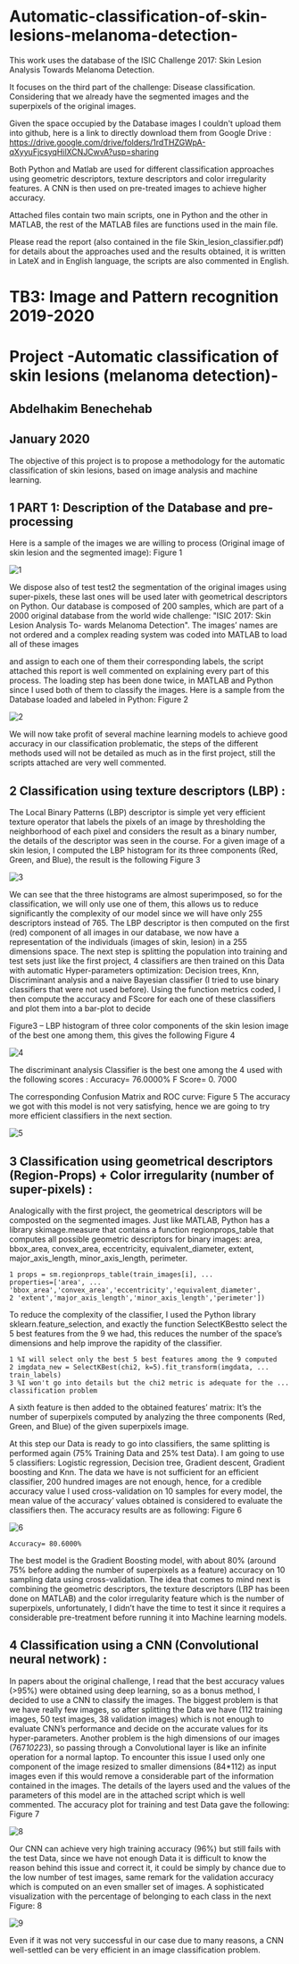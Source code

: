 # Automatic-classification-of-skin-lesions-melanoma-detection-

This work uses the database of the ISIC Challenge 2017: Skin Lesion Analysis Towards Melanoma Detection.

It focuses on the third part of the challenge: Disease classification. Considering that we already have the segmented images and the superpixels of the original images.

Given the space occupied by the Database images I couldn't upload them into github, here is a link to directly download them from Google Drive : https://drive.google.com/drive/folders/1rdTHZGWpA-qXyyuFjcsyqHilXCNJCwvA?usp=sharing

Both Python and Matlab are used for different classification approaches using geometric descriptors, texture descriptors and color irregularity features. A CNN is then used on pre-treated images to achieve higher accuracy.

Attached files contain two main scripts, one in Python and the other in MATLAB, the rest of the MATLAB files are functions used in the main file.

Please read the report (also contained in the file Skin_lesion_classifier.pdf) for details about the approaches used and the results obtained, it is written in LateX and in English language, the scripts are also commented in English.

# TB3: Image and Pattern recognition 2019-2020

# Project -Automatic classification of skin lesions (melanoma detection)-

## Abdelhakim Benechehab

## January 2020

The objective of this project is to propose a methodology for the automatic
classification of skin lesions, based on image analysis and machine learning.

## 1 PART 1: Description of the Database and pre-processing

Here is a sample of the images we are willing to process (Original image of
skin lesion and the segmented image): Figure 1

<img src="figures/1.jpg" 
  alt="1"/>

We dispose also of test test2 the segmentation of the original images using super-pixels,
these last ones will be used later with geometrical descriptors on Python.
Our database is composed of 200 samples, which are part of a 2000 original
database from the world wide challenge: "ISIC 2017: Skin Lesion Analysis To-
wards Melanoma Detection". The images’ names are not ordered and a complex
reading system was coded into MATLAB to load all of these images


and assign to each one of them their corresponding labels, the script attached
this report is well commented on explaining every part of this process.
The loading step has been done twice, in MATLAB and Python since I used
both of them to classify the images. Here is a sample from the Database loaded
and labeled in Python: Figure 2

<img src="figures/2.jpg" 
  alt="2"/>
  
We will now take profit of several machine learning models to achieve
good accuracy in our classification problematic, the steps of the different
methods used will not be detailed as much as in the first project, still the
scripts attached are very well commented.

## 2 Classification using texture descriptors (LBP) :

The Local Binary Patterns (LBP) descriptor is simple yet very efficient
texture operator that labels the pixels of an image by thresholding the neighborhood of each pixel and considers the result as a binary number, the details of the descriptor was seen in the course. For a given image of a skin lesion, I computed the LBP histogram for its three components (Red, Green, and Blue), the result is the following Figure 3

<img src="figures/3.jpg" 
  alt="3"/>

We can see that the three histograms are almost superimposed, so for the classification, we will only use one of them, this allows us to reduce significantly the complexity of our model since we will have only 255 descriptors instead of 765.
The LBP descriptor is then computed on the first (red) component of all
images in our database, we now have a representation of the individuals (images of skin, lesion) in a 255 dimensions space.
The next step is splitting the population into training and test sets just
like the first project, 4 classifiers are then trained on this Data with automatic Hyper-parameters optimization: Decision trees, Knn, Discriminant analysis and a naive Bayesian classifier (I tried to use binary classifiers that were not used before).
Using the function metrics coded, I then compute the accuracy and FScore for each one of these classifiers and plot them into a bar-plot to decide


Figure3 – LBP histogram of three color components of the skin lesion image of the best one among them, this gives the following Figure 4

<img src="figures/4.jpg" 
  alt="4"/>
  
The discriminant analysis Classifier is the best one among the 4 used with the following scores :
Accuracy= 76.0000%
F Score= 0. 7000

The corresponding Confusion Matrix and ROC curve: Figure 5
The accuracy we got with this model is not very satisfying, hence we are
going to try more efficient classifiers in the next section.


<img src="figures/5.jpg" 
  alt="5"/>

## 3 Classification using geometrical descriptors (Region-Props) + Color irregularity (number of super-pixels) :

Analogically with the first project, the geometrical descriptors will be composted on the segmented images. Just like MATLAB, Python has a library skimage.measure that contains a function regionprops_table that computes all possible geometric descriptors for binary images: area, bbox_area, convex_area, eccentricity, equivalent_diameter, extent, major_axis_length, minor_axis_length, perimeter.

```
1 props = sm.regionprops_table(train_images[i], ...
properties=['area', ...
'bbox_area','convex_area','eccentricity','equivalent_diameter',
2 'extent','major_axis_length','minor_axis_length','perimeter'])
```
To reduce the complexity of the classifier, I used the Python library sklearn.feature_selection, and exactly the function SelectKBestto select the 5 best features from the 9 we had, this reduces the number of the space’s dimensions and help improve the rapidity of the classifier.

```
1 %I will select only the best 5 best features among the 9 computed
2 imgdata_new = SelectKBest(chi2, k=5).fit_transform(imgdata, ...
train_labels)
3 %I won't go into details but the chi2 metric is adequate for the ...
classification problem
```
A sixth feature is then added to the obtained features’ matrix: It’s the number of superpixels computed by analyzing the three components (Red, Green, and Blue) of the given superpixels image.


At this step our Data is ready to go into classifiers, the same splitting is
performed again (75% Training Data and 25% test Data). I am going to use 5 classifiers: Logistic regression, Decision tree, Gradient descent, Gradient boosting and Knn.
The data we have is not sufficient for an efficient classifier, 200 hundred
images are not enough, hence, for a credible accuracy value I used cross-validation on 10 samples for every model, the mean value of the accuracy’ values obtained is considered to evaluate the classifiers then.
The accuracy results are as following: Figure 6

<img src="figures/6.jpg" 
  alt="6"/>
  
```
Accuracy= 80.6000%
```
The best model is the Gradient Boosting model, with about 80% (around
75% before adding the number of superpixels as a feature) accuracy on 10 sampling data using cross-validation. The idea that comes to mind next is combining the geometric descriptors, the texture descriptors (LBP has been done on MATLAB) and the color irregularity feature which is the number of superpixels, unfortunately, I didn’t have the time to test it since it requires a considerable pre-treatment before running it into Machine learning models.

## 4 Classification using a CNN (Convolutional neural network) :

In papers about the original challenge, I read that the best accuracy values (>95%) were obtained using deep learning, so as a bonus method, I decided to use a CNN to classify the images.
The biggest problem is that we have really few images, so after splitting the Data we have (112 training images, 50 test images, 38 validation images) which is not enough to evaluate CNN’s performance and decide on the accurate values for its hyper-parameters.
Another problem is the high dimensions of our images (767*1022*3), so
passing through a Convolutional layer is like an infinite operation for a normal laptop. To encounter this issue I used only one component of the image resized to smaller dimensions (84*112) as input images even if this would remove a considerable part of the information contained in the images.
The details of the layers used and the values of the parameters of this model are in the attached script which is well commented.
The accuracy plot for training and test Data gave the following: Figure 7

<img src="figures/8.jpg" 
  alt="8"/>
  
Our CNN can achieve very high training accuracy (96%) but still fails with the test Data, since we have not enough Data it is difficult to know the reason behind this issue and correct it, it could be simply by chance due to the low number of test images, same remark for the validation accuracy which is computed on an even smaller set of images.
A sophisticated visualization with the percentage of belonging to each class in the next Figure: 8

<img src="figures/9.jpg" 
  alt="9"/>
  
Even if it was not very successful in our case due to many reasons, a CNN well-settled can be very efficient in an image classification problem.


